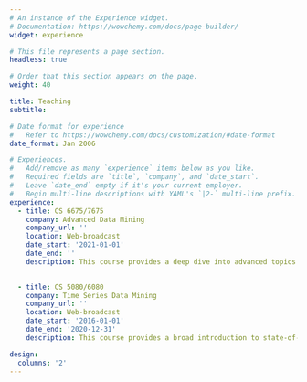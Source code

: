 ```yaml
---
# An instance of the Experience widget.
# Documentation: https://wowchemy.com/docs/page-builder/
widget: experience

# This file represents a page section.
headless: true

# Order that this section appears on the page.
weight: 40

title: Teaching
subtitle:

# Date format for experience
#   Refer to https://wowchemy.com/docs/customization/#date-format
date_format: Jan 2006

# Experiences.
#   Add/remove as many `experience` items below as you like.
#   Required fields are `title`, `company`, and `date_start`.
#   Leave `date_end` empty if it's your current employer.
#   Begin multi-line descriptions with YAML's `|2-` multi-line prefix.
experience:
  - title: CS 6675/7675 
    company: Advanced Data Mining  
    company_url: ''
    location: Web-broadcast
    date_start: '2021-01-01'
    date_end: ''
    description: This course provides a deep dive into advanced topics in mining texts, graphs, time-series data, vector datasets, and frequent itemset and association rules. The lectures will provide students with a sufficient foundation to apply data mining techniques on massive real-life data repositories using Python. Students will gain hands-on experience in the chosen aspect of the data mining area through the completion of a major data mining project. Topics covered include Node2Vec/Word2Vec models for text and graph embedding, vector space models, time series classifiers, representation learning, data reduction, and association rule mining.

        
  - title: CS 5080/6080
    company: Time Series Data Mining 
    company_url: ''
    location: Web-broadcast
    date_start: '2016-01-01'
    date_end: '2020-12-31'
    description: This course provides a broad introduction to state-of-the-art research on data mining, machine learning models, and statistical pattern recognition on time series data. The goal is to learn how to apply, inspect, and evaluate different mining techniques on time series data using Python. Topics covered include time-series representation learning, Fourier and Wavelet transform dimensionality reductions, similarity search, classification, visualization, and frequent patterns mining. Additional coursework is required for students enrolled in the graduate-level course.

design:
  columns: '2'
---
```

